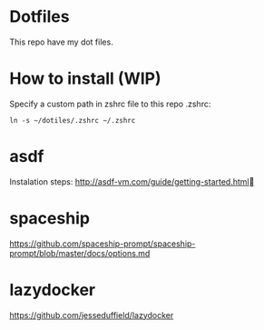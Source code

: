 # Dotfiles

This repo have my dot files.

# How to install (WIP)

Specify a custom path in zshrc file to this repo .zshrc:

`ln -s ~/dotiles/.zshrc ~/.zshrc`


# asdf

Instalation steps:
http://asdf-vm.com/guide/getting-started.html

# spaceship

https://github.com/spaceship-prompt/spaceship-prompt/blob/master/docs/options.md

# lazydocker

https://github.com/jesseduffield/lazydocker
